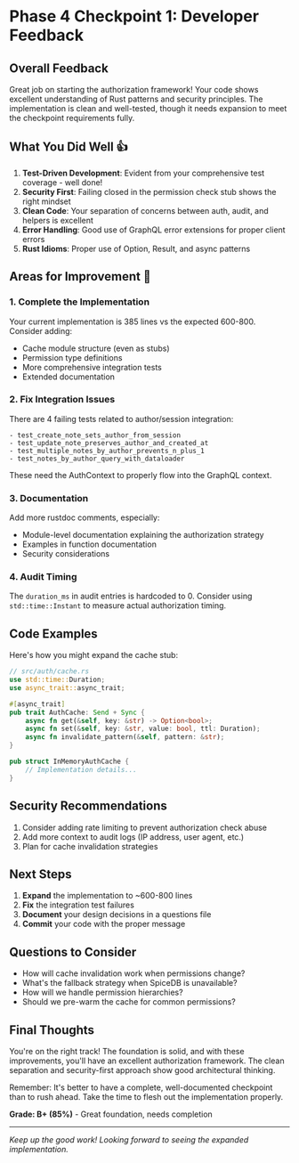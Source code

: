 # Phase 4 Checkpoint 1: Developer Feedback

## Overall Feedback
Great job on starting the authorization framework! Your code shows excellent understanding of Rust patterns and security principles. The implementation is clean and well-tested, though it needs expansion to meet the checkpoint requirements fully.

## What You Did Well 👍
1. **Test-Driven Development**: Evident from your comprehensive test coverage - well done!
2. **Security First**: Failing closed in the permission check stub shows the right mindset
3. **Clean Code**: Your separation of concerns between auth, audit, and helpers is excellent
4. **Error Handling**: Good use of GraphQL error extensions for proper client errors
5. **Rust Idioms**: Proper use of Option, Result, and async patterns

## Areas for Improvement 📝

### 1. Complete the Implementation
Your current implementation is 385 lines vs the expected 600-800. Consider adding:
- Cache module structure (even as stubs)
- Permission type definitions
- More comprehensive integration tests
- Extended documentation

### 2. Fix Integration Issues
There are 4 failing tests related to author/session integration:
```
- test_create_note_sets_author_from_session
- test_update_note_preserves_author_and_created_at
- test_multiple_notes_by_author_prevents_n_plus_1
- test_notes_by_author_query_with_dataloader
```

These need the AuthContext to properly flow into the GraphQL context.

### 3. Documentation
Add more rustdoc comments, especially:
- Module-level documentation explaining the authorization strategy
- Examples in function documentation
- Security considerations

### 4. Audit Timing
The `duration_ms` in audit entries is hardcoded to 0. Consider using `std::time::Instant` to measure actual authorization timing.

## Code Examples

Here's how you might expand the cache stub:

```rust
// src/auth/cache.rs
use std::time::Duration;
use async_trait::async_trait;

#[async_trait]
pub trait AuthCache: Send + Sync {
    async fn get(&self, key: &str) -> Option<bool>;
    async fn set(&self, key: &str, value: bool, ttl: Duration);
    async fn invalidate_pattern(&self, pattern: &str);
}

pub struct InMemoryAuthCache {
    // Implementation details...
}
```

## Security Recommendations
1. Consider adding rate limiting to prevent authorization check abuse
2. Add more context to audit logs (IP address, user agent, etc.)
3. Plan for cache invalidation strategies

## Next Steps
1. **Expand** the implementation to ~600-800 lines
2. **Fix** the integration test failures
3. **Document** your design decisions in a questions file
4. **Commit** your code with the proper message

## Questions to Consider
- How will cache invalidation work when permissions change?
- What's the fallback strategy when SpiceDB is unavailable?
- How will we handle permission hierarchies?
- Should we pre-warm the cache for common permissions?

## Final Thoughts
You're on the right track! The foundation is solid, and with these improvements, you'll have an excellent authorization framework. The clean separation and security-first approach show good architectural thinking.

Remember: It's better to have a complete, well-documented checkpoint than to rush ahead. Take the time to flesh out the implementation properly.

**Grade: B+ (85%)** - Great foundation, needs completion

---
*Keep up the good work! Looking forward to seeing the expanded implementation.*